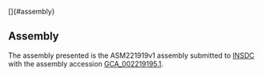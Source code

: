 []{#assembly}

Assembly
--------

The assembly presented is the ASM221919v1 assembly submitted to
[INSDC](http://www.insdc.org) with the assembly accession
[GCA\_002219195.1](http://www.ebi.ac.uk/ena/data/view/GCA_002219195.1).

